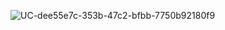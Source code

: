 ![UC-dee55e7c-353b-47c2-bfbb-7750b92180f9](https://github.com/user-attachments/assets/86634cc0-d07d-4698-bccc-620a19564902)
